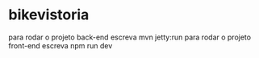 # bikevistoria
para rodar o projeto back-end escreva mvn jetty:run
para rodar o projeto front-end escreva npm run dev

